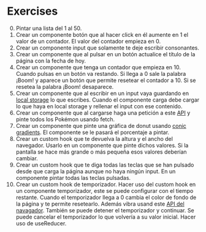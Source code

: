# Exercises

0. Pintar una lista del 1 al 50.
0. Crear un componente botón que al hacer click en él aumente en 1 el valor de un contador. El valor del contador empieza en 0.
0. Crear un componente input que solamente te deje escribir consonantes.
0. Crear un componente que al pulsar en un botón actualice el título de la página con la fecha de hoy.
0. Crear un componente que tenga un contador que empieza en 10. Cuando pulsas en un botón va restando. Si llega a 0 sale la palabra ¡Boom! y aparece un botón que permite resetear el contador a 10. Si se resetea la palabra ¡Boom! desaparece.
0. Crear un componente que al escribir en un input vaya guardando en [local storage](https://developer.mozilla.org/en-US/docs/Web/API/Window/localStorage) lo que escribes. Cuando el componente carga debe cargar lo que haya en local storage y rellenar el input con ese contenido.
0. Crear un componente que al cargarse haga una petición a este [API](https://pokeapi.co/api/v2/
) y pinte todos los Pokémon usando fetch.
0. Crear un componente que pinte una gráfica de donut usando [conic gradients](https://developer.mozilla.org/en-US/docs/Web/CSS/conic-gradient). El componente se le pasará el porcentaje a pintar.
0. Crear un custom hook que te devuelva la altura y el ancho del navegador. Usarlo en un componente que pinte dichos valores. Si la pantalla se hace más grande o más pequeña esos valores deberían cambiar.
0. Crear un custom hook que te diga todas las teclas que se han pulsado desde que carga la página aunque no haya ningún input. En un componente pintar todas las teclas pulsadas.
0. Crear un custom hook de temporizador. Hacer uso del custom hook en un componente temporizador, este se puede configurar con el tiempo restante. Cuando el temporizador llega a 0 cambia el color de fondo de la página y te permite resetearlo. Además vibra usand este [API del navagador](https://developer.mozilla.org/en-US/docs/Web/API/Navigator/vibrate). También se puede detener el temporizador y continuar. Se puede cancelar el temporizador lo que volvería a su valor inicial. Hacer uso de useReducer.

